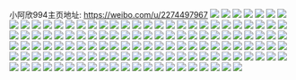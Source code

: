 小阿欣994主页地址: https://weibo.com/u/2274497967 
![](https://wx4.sinaimg.cn/mw2000/879215afly1h9iq3gcj8mj21m02n61ky.jpg) 
![](https://wx4.sinaimg.cn/mw2000/879215afly1h9iq3i0pb0j21o02l9u0x.jpg) 
![](https://wx4.sinaimg.cn/mw2000/879215afly1h9i9vszgi5j20u014agsn.jpg) 
![](https://wx4.sinaimg.cn/mw2000/879215afly1h9i9vslvi0j20u014djyv.jpg) 
![](https://wx4.sinaimg.cn/mw2000/879215afly1h9gxq8hqe6j20u01c8qf7.jpg) 
![](https://wx4.sinaimg.cn/mw2000/879215afly1h9g5e8g90uj23402c0b2a.jpg) 
![](https://wx4.sinaimg.cn/mw2000/879215afly1h9g5e9zipej23402c01ky.jpg) 
![](https://wx4.sinaimg.cn/mw2000/879215afly1h8tbuyabx6j21900u0q9j.jpg) 
![](https://wx4.sinaimg.cn/mw2000/879215afly1h8tbuyqd91j21900u07ap.jpg) 
![](https://wx4.sinaimg.cn/mw2000/879215afly1h8tbuz2uy2j21900u0afh.jpg) 
![](https://wx4.sinaimg.cn/mw2000/879215afly1h8ap6aszsmj20km10n0x0.jpg) 
![](https://wx4.sinaimg.cn/mw2000/879215afly1h7idpyiqqvj21hc0u0wq3.jpg) 
![](https://wx4.sinaimg.cn/mw2000/879215afly1h78g8yhx4rj22801o01ky.jpg) 
![](https://wx4.sinaimg.cn/mw2000/879215afly1h78g8wf1xlj22801o0n5u.jpg) 
![](https://wx4.sinaimg.cn/mw2000/879215afly1h784t6qf8yj21400u0n5e.jpg) 
![](https://wx4.sinaimg.cn/mw2000/879215afly1h6t08rzkbvj21hc0u0dt1.jpg) 
![](https://wx4.sinaimg.cn/mw2000/879215afly1h6t08qkl0zj21400u0aje.jpg) 
![](https://wx4.sinaimg.cn/mw2000/879215afly1h6jnelge2dj22c0340wse.jpg) 
![](https://wx4.sinaimg.cn/mw2000/879215afly1h5hzevv2vsj22801o01kx.jpg) 
![](https://wx4.sinaimg.cn/mw2000/879215afly1h5hzeu1t6sj22801o01kx.jpg) 
![](https://wx4.sinaimg.cn/mw2000/879215afly1h3l9q2luwxj20n00t579r.jpg) 
![](https://wx4.sinaimg.cn/mw2000/879215afly1h22bsubdblj21400u07b0.jpg) 
![](https://wx4.sinaimg.cn/mw2000/879215afly1h22bsuzalej21400u0wju.jpg) 
![](https://wx4.sinaimg.cn/mw2000/879215afly1h22bsvlfhfj21400u0q7p.jpg) 
![](https://wx4.sinaimg.cn/mw2000/879215afly1h22bswdso2j20u01hc7e3.jpg) 
![](https://wx4.sinaimg.cn/mw2000/879215afly1h22bvybi5hj20u018ptcj.jpg) 
![](https://wx4.sinaimg.cn/mw2000/879215afly1gzj5sij0yqj22801o0hdt.jpg) 
![](https://wx4.sinaimg.cn/mw2000/879215afly1gzj5sphxb8j22801o0e81.jpg) 
![](https://wx4.sinaimg.cn/mw2000/879215afly1gzj5sut5dwj21j127zkjl.jpg) 
![](https://wx4.sinaimg.cn/mw2000/879215afly1gzj5t47b20j22c03404qs.jpg) 
![](https://wx4.sinaimg.cn/mw2000/879215afly1gzj5samznrj22801o0e81.jpg) 
![](https://wx4.sinaimg.cn/mw2000/879215afly1gzj5t5lyp3j218n1o0qpn.jpg) 
![](https://wx4.sinaimg.cn/mw2000/879215afly1gzj5t681vqj211i14sqdk.jpg) 
![](https://wx4.sinaimg.cn/mw2000/879215afly1gz0n26rhkij20n00ju41d.jpg) 
![](https://wx4.sinaimg.cn/mw2000/879215afly1gz0n27xjomj22c0340qv5.jpg) 
![](https://wx4.sinaimg.cn/mw2000/879215afly1gz0n28dpyzj21hc0u0qf5.jpg) 
![](https://wx4.sinaimg.cn/mw2000/879215afly1gz0n2cx8fjj20mx14qtga.jpg) 
![](https://wx4.sinaimg.cn/mw2000/879215afly1gz0n2as09vj23402c0b2b.jpg) 
![](https://wx4.sinaimg.cn/mw2000/879215afly1gz0n2gfaysj23402c0kjm.jpg) 
![](https://wx4.sinaimg.cn/mw2000/879215afly1gz0n2i3p5lj23402c07wj.jpg) 
![](https://wx4.sinaimg.cn/mw2000/879215afly1gz0n2jejc0j22801o0qv5.jpg) 
![](https://wx4.sinaimg.cn/mw2000/879215afly1gz0n2jwahdj20u01400zi.jpg) 
![](https://wx4.sinaimg.cn/mw2000/879215afly1gyx91kakczj22801o0b29.jpg) 
![](https://wx4.sinaimg.cn/mw2000/879215afly1gyjcniqokwj22801o0e81.jpg) 
![](https://wx4.sinaimg.cn/mw2000/879215afly1gyjcnpj0p0j23402c0qv7.jpg) 
![](https://wx4.sinaimg.cn/mw2000/879215afly1gyjcnmq2brj22801o0e81.jpg) 
![](https://wx4.sinaimg.cn/mw2000/879215afly1gyjcnfvpvmj23402c0u0y.jpg) 
![](https://wx4.sinaimg.cn/mw2000/879215afly1gyjcnllvwgj22801o0kjm.jpg) 
![](https://wx4.sinaimg.cn/mw2000/879215afly1gyjcnkaitej23402c0x6q.jpg) 
![](https://wx4.sinaimg.cn/mw2000/879215afly1gyjcnhkf2yj22801jvnpd.jpg) 
![](https://wx4.sinaimg.cn/mw2000/879215afly1gxwrigm50wj23282aox6q.jpg) 
![](https://wx4.sinaimg.cn/mw2000/879215afly1gxwrihzl1qj234022okjm.jpg) 
![](https://wx4.sinaimg.cn/mw2000/879215afly1gxwrifg2u5j22io1f04qq.jpg) 
![](https://wx4.sinaimg.cn/mw2000/879215afly1gxpp51857mj21400u0n65.jpg) 
![](https://wx4.sinaimg.cn/mw2000/879215afly1gx30dmx459j21400u0wte.jpg) 
![](https://wx4.sinaimg.cn/mw2000/879215afly1gx30do9rlzj22801o07wh.jpg) 
![](https://wx4.sinaimg.cn/mw2000/879215afly1gx30dlxdv1j21o0280e81.jpg) 
![](https://wx4.sinaimg.cn/mw2000/879215afly1gx30dpzj67j22801o04qp.jpg) 
![](https://wx4.sinaimg.cn/mw2000/879215afly1gwjn19vuj4j22c0340u0z.jpg) 
![](https://wx4.sinaimg.cn/mw2000/879215afly1gwjn1aogftj22801o0hdt.jpg) 
![](https://wx4.sinaimg.cn/mw2000/879215afly1gwjn1chq7pj22c0340qv7.jpg) 
![](https://wx4.sinaimg.cn/mw2000/879215afly1gwjn1dzeeoj23402c04qq.jpg) 
![](https://wx4.sinaimg.cn/mw2000/879215afly1gwjn1gno4mj23402c0b2b.jpg) 
![](https://wx4.sinaimg.cn/mw2000/879215afly1gvyiklew1oj21920u0gte.jpg) 
![](https://wx4.sinaimg.cn/mw2000/879215afly1gvyiklxx4uj21ha0u0kha.jpg) 
![](https://wx4.sinaimg.cn/mw2000/879215afly1gvyikna0iij23402c0e83.jpg) 
![](https://wx4.sinaimg.cn/mw2000/879215afly1gvyikplt4bj23402c0u0y.jpg) 
![](https://wx4.sinaimg.cn/mw2000/879215afly1gvyikqnqwrj20u01hcjzr.jpg) 
![](https://wx4.sinaimg.cn/mw2000/879215afly1gvyiks4teoj23402c01l0.jpg) 
![](https://wx4.sinaimg.cn/mw2000/879215afly1gvyikl0fy8j20u01hc7gv.jpg) 
![](https://wx4.sinaimg.cn/mw2000/879215afly1gvyikswmpqj20tj1gjnd4.jpg) 
![](https://wx4.sinaimg.cn/mw2000/879215afly1gvyiktghbsj20u01hch2k.jpg) 
![](https://wx4.sinaimg.cn/mw2000/879215afly1gvyiku89q9j22801o0npd.jpg) 
![](https://wx4.sinaimg.cn/mw2000/879215afly1gvyikx6f4hj23402c0qv8.jpg) 
![](https://wx4.sinaimg.cn/mw2000/879215afly1gvyikymowij23402c0e83.jpg) 
![](https://wx4.sinaimg.cn/mw2000/879215afly1gvyil09kksj23402c0b2b.jpg) 
![](https://wx4.sinaimg.cn/mw2000/002tVyP5ly1gukkuialbaj62c0340u0y02.jpg) 
![](https://wx4.sinaimg.cn/mw2000/002tVyP5ly1gukkujs3yej62c03401kz02.jpg) 
![](https://wx4.sinaimg.cn/mw2000/879215afly1gtylpppfr2j20u01hcqa7.jpg) 
![](https://wx4.sinaimg.cn/mw2000/879215afly1gtylprkb86j20tz0qfdi4.jpg) 
![](https://wx4.sinaimg.cn/mw2000/879215afly1gtylqxo98pj20r21c37b3.jpg) 
![](https://wx4.sinaimg.cn/mw2000/879215afly1gtylpqbp1kj21400u00yw.jpg) 
![](https://wx4.sinaimg.cn/mw2000/879215afly1gtylpo58dlj20u0140tsm.jpg) 
![](https://wx4.sinaimg.cn/mw2000/879215afly1gtylpr3e89j21400u0jx5.jpg) 
![](https://wx4.sinaimg.cn/mw2000/879215afgy1gjgjh5wj46j21400u0tju.jpg) 
![](https://wx4.sinaimg.cn/mw2000/879215afgy1gjgjh6m4b5j218z0u0aq3.jpg) 
![](https://wx4.sinaimg.cn/mw2000/879215afgy1gjgjh7diu6j218z0u07jm.jpg) 
![](https://wx4.sinaimg.cn/mw2000/879215afgy1gjgjh852sfj21400u046s.jpg) 
![](https://wx4.sinaimg.cn/mw2000/879215afgy1gjgjh8psiwj21400u0n9k.jpg) 
![](https://wx4.sinaimg.cn/mw2000/879215afgy1gjgjh9pp0aj20u0140x03.jpg) 
![](https://wx4.sinaimg.cn/mw2000/879215afly1gidfkhtdzlj20u0140185.jpg) 
![](https://wx4.sinaimg.cn/mw2000/879215afly1gidfkhjrqgj20u0140k1d.jpg) 
![](https://wx4.sinaimg.cn/mw2000/879215afly1gidfki4gmaj21400u0qer.jpg) 
![](https://wx4.sinaimg.cn/mw2000/879215afly1gidfkinkssj21400u0do9.jpg) 
![](https://wx4.sinaimg.cn/mw2000/879215afly1gidfkiv120j20u014044q.jpg) 
![](https://wx4.sinaimg.cn/mw2000/879215afly1gidfkj35p2j20u0140dq8.jpg) 
![](https://wx4.sinaimg.cn/mw2000/879215afly1gb36y188tlj22801o0npd.jpg) 
![](https://wx4.sinaimg.cn/mw2000/879215afly1gb36y31bvzj22801o0e82.jpg) 
![](https://wx4.sinaimg.cn/mw2000/879215afly1gb36y049zkj22801o0npd.jpg) 
![](https://wx4.sinaimg.cn/mw2000/879215afgy1gahh4fb271j20rs15oe3n.jpg) 
![](https://wx4.sinaimg.cn/mw2000/879215afgy1gahh4iem1ej20rs1sa4qp.jpg) 
![](https://wx4.sinaimg.cn/mw2000/879215afgy1gahh402ct1j20rs15oazo.jpg) 
![](https://wx4.sinaimg.cn/mw2000/879215afgy1gahh4kvjqoj20rs2n3wtv.jpg) 
![](https://wx4.sinaimg.cn/mw2000/879215afgy1gahh4p0uhej20rs21ihdt.jpg) 
![](https://wx4.sinaimg.cn/mw2000/879215afly1g61o4h3h73j23402c0kj8.jpg) 
![](https://wx4.sinaimg.cn/mw2000/879215afly1g61o4im0c2j22801o0e82.jpg) 
![](https://wx4.sinaimg.cn/mw2000/879215afly1g61o4jxbo7j23402c0npd.jpg) 
![](https://wx4.sinaimg.cn/mw2000/879215afly1g61o4kupygj20u0140gnb.jpg) 
![](https://wx4.sinaimg.cn/mw2000/879215afly1g61o4m0tizj22801o04qq.jpg) 
![](https://wx4.sinaimg.cn/mw2000/879215afly1g61o4p5ogdj23402c0npg.jpg) 
![](https://wx4.sinaimg.cn/mw2000/879215afly1g61o4s5bbjj23402c07wj.jpg) 
![](https://wx4.sinaimg.cn/mw2000/879215afly1g61o4thkl9j22801o0kjm.jpg) 
![](https://wx4.sinaimg.cn/mw2000/879215afly1g61o4furnjj23402c04qr.jpg) 
![](https://wx4.sinaimg.cn/mw2000/879215afly1fyt7s37vnej227v1o0kjn.jpg) 
![](https://wx4.sinaimg.cn/mw2000/879215afly1fyt7s0ajo3j20uu0lq4o7.jpg) 
![](https://wx4.sinaimg.cn/mw2000/879215afly1fyt7s6xqzsj21o027v7wk.jpg) 
![](https://wx4.sinaimg.cn/mw2000/879215afgy1fw57w7m1xvj22dr1sg1l5.jpg) 
![](https://wx4.sinaimg.cn/mw2000/879215afgy1fw57w8wipdj20qo0zkdpg.jpg) 
![](https://wx4.sinaimg.cn/mw2000/879215afgy1fw57w9vx9cj21bf0qonbn.jpg) 
![](https://wx4.sinaimg.cn/mw2000/879215afgy1fw57wavmicj21bf0qoqht.jpg) 
![](https://wx4.sinaimg.cn/mw2000/879215afgy1fw57wbm24cj20qo0zkgvf.jpg) 
![](https://wx4.sinaimg.cn/mw2000/879215afgy1fw57vxvw3cj21bf0qoh0h.jpg) 
![](https://wx4.sinaimg.cn/mw2000/879215afgy1fw57wenh2kj22c0340hdu.jpg) 
![](https://wx4.sinaimg.cn/mw2000/879215afgy1fw57wmhiv8j22dr1sgb2g.jpg) 
![](https://wx4.sinaimg.cn/mw2000/879215afgy1fw57wnuwtqj20qo0zkk3u.jpg) 
![](https://wx4.sinaimg.cn/mw2000/879215afly1fts8dzu51vj21bg0qo7gc.jpg) 
![](https://wx4.sinaimg.cn/mw2000/879215afly1fts8dxvgpgj20m80ciwf7.jpg) 
![](https://wx4.sinaimg.cn/mw2000/879215afly1fts8e1lvegj21bg0qo7fk.jpg) 
